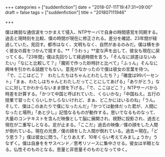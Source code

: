 +++
categories = ["suddenfiction"]
date = "2018-07-11T19:47:31+09:00"
draft = false
tags = ["suddenfiction"]
title = "201807111946"

+++

僕は微弱な通信波をつかまえて侵入、NTPサーバで自身の時間感覚を同期する。過去と現時刻を比較、僕の時間が現在に修正される。差分を確認、23年間が経過していた。見回す。都市はなく、文明もなく、自然があるのみだ。僕は横を歩く彼女の肩をつかんで揺する。**「うわぅ」**変な声を出して、彼女も現在に戻ってくる。「23年間」僕は先回りして経過時間を言う。「そんなに誤差はないみたい」「なにと比較して？」「魔術で作った砂時計と比べて」「ふぅん」そんなに興味を引かれる話題でもない。意見がなかったので僕は彼女の言葉を待つ。「で、ここはどこ？　わたしたちはちゃんとわたしたち？」「確度は99パーセント」「まぁ、わたしはちゃんとわたしだってことにしてあげる」「ありがとう」なにに対してかわからないまま頭を下げる。「で、ここはどこ？」NTPサーバから時差を計算する。「かつて中国と呼ばれていた、くらいかな」「中国ねえ。五行の授業で習ったくらいしかしらないけれど、まぁ、どこかにはいるのね」「うん。そして、僕はこのあたりで僕になったんだ」「かつては動体だった君が、人間になったと場所」「あと少し」記憶なるものが動作する。思いでなるものなって、大量のコンテキストを含んだ映像として脳に展開され、視野に投影され、過去と現在が二重写しとなる。足が止まる。「ここだ」過去の映像／僕の顔をした人間が倒れている。現在の光景／僕の顔をした人間が倒れている。過去＝現在。「どう思う？」僕は彼女に問う。「とりあえず、10年くらい考えてみましょうか」うなずく。僕は自身ををサスペンド／思考リソースに集中させる。彼女は半眼となる。仏性そのものとなる。思量と非思量そのものとなってゆく。
